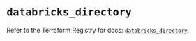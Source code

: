# `databricks_directory`

Refer to the Terraform Registry for docs: [`databricks_directory`](https://registry.terraform.io/providers/databricks/databricks/1.57.0/docs/resources/directory).
